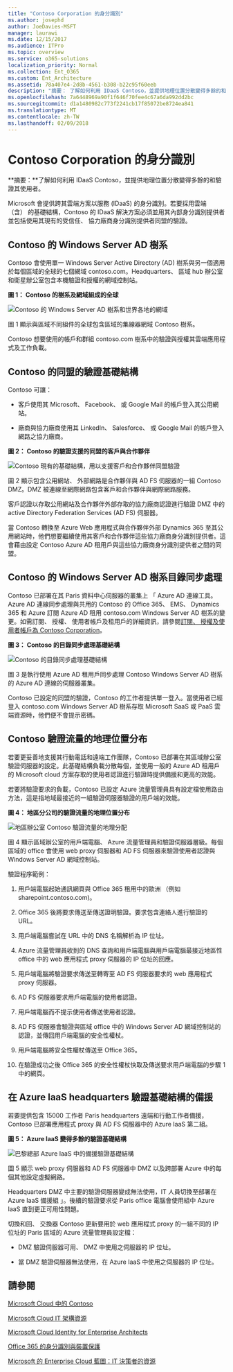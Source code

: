 ```yaml
---
title: "Contoso Corporation 的身分識別"
ms.author: josephd
author: JoeDavies-MSFT
manager: laurawi
ms.date: 12/15/2017
ms.audience: ITPro
ms.topic: overview
ms.service: o365-solutions
localization_priority: Normal
ms.collection: Ent_O365
ms.custom: Ent_Architecture
ms.assetid: 78a407e4-2d8b-4561-b308-b22c95f60eeb
description: "摘要： 了解如何利用 IDaaS Contoso，並提供地理位置分散變得多餘的和驗證其使用者。"
ms.openlocfilehash: 7a6448969a90f1f646f70fee4c67a6da992dd2bc
ms.sourcegitcommit: d1a1480982c773f2241cb17f85072be8724ea841
ms.translationtype: MT
ms.contentlocale: zh-TW
ms.lasthandoff: 02/09/2018
---
```

# <a name="identity-for-the-contoso-corporation"></a>Contoso Corporation 的身分識別

 **摘要：**了解如何利用 IDaaS Contoso，並提供地理位置分散變得多餘的和驗證其使用者。
  
Microsoft 會提供跨其雲端方案以服務 (IDaaS) 的身分識別。若要採用雲端 （含） 的基礎結構，Contoso 的 IDaaS 解決方案必須並用其內部身分識別提供者並包括使用其現有的受信任、 協力廠商身分識別提供者同盟的驗證。
  
## <a name="contosos-windows-server-ad-forest"></a>Contoso 的 Windows Server AD 樹系

Contoso 會使用單一 Windows Server Active Directory (AD) 樹系與另一個適用於每個區域的全球的七個網域 contoso.com。Headquarters、 區域 hub 辦公室和衛星辦公室包含本機驗證和授權的網域控制站。
  
**圖 1： Contoso 的樹系及網域組成的全球**

![Contoso 的 Windows Server AD 樹系和世界各地的網域](images/Contoso_Poster/Contoso_WW_ID.png)
  
圖 1 顯示與區域不同組件的全球包含區域的集線器網域 Contoso 樹系。
  
Contoso 想要使用的帳戶和群組 contoso.com 樹系中的驗證與授權其雲端應用程式及工作負載。
  
## <a name="contosos-federated-authentication-infrastructure"></a>Contoso 的同盟的驗證基礎結構

Contoso 可讓：
  
- 客戶使用其 Microsoft、 Facebook、 或 Google Mail 的帳戶登入其公用網站。
    
- 廠商與協力廠商使用其 LinkedIn、 Salesforce、 或 Google Mail 的帳戶登入網路之協力廠商。
    
**圖 2： Contoso 的驗證支援的同盟的客戶與合作夥伴**

![Contoso 現有的基礎結構，用以支援客戶和合作夥伴同盟驗證](images/Contoso_Poster/Federated_ID.png)
  
圖 2 顯示包含公用網站、 外部網路是合作夥伴與 AD FS 伺服器的一組 Contoso DMZ。DMZ 被連線至網際網路包含客戶和合作夥伴與網際網路服務。
  
客戶認證以存取公用網站及合作夥伴外部存取的協力廠商認證進行驗證 DMZ 中的 active Directory Federation Services (AD FS) 伺服器。
  
當 Contoso 轉換至 Azure Web 應用程式與合作夥伴外部 Dynamics 365 至其公用網站時，他們想要繼續使用其客戶和合作夥伴這些協力廠商身分識別提供者。這會藉由設定 Contoso Azure AD 租用戶與這些協力廠商身分識別提供者之間的同盟。
  
## <a name="directory-synchronization-for-contosos-windows-server-ad-forest"></a>Contoso 的 Windows Server AD 樹系目錄同步處理

Contoso 已部署在其 Paris 資料中心伺服器的叢集上 「 Azure AD 連線工具。Azure AD 連線同步處理與共用的 Contoso 的 Office 365、 EMS、 Dynamics 365 和 Azure 訂閱 Azure AD 租用 contoso.com Windows Server AD 樹系的變更。如需訂閱、 授權、 使用者帳戶及租用戶的詳細資訊，請參閱[訂閱、 授權及使用者帳戶為 Contoso Corporation](subscriptions-licenses-and-user-accounts-for-the-contoso-corporation.md)。
  
**圖 3： Contoso 的目錄同步處理基礎結構**

![Contoso 的目錄同步處理基礎結構](images/Contoso_Poster/DirSync.png)
  
圖 3 是執行使用 Azure AD 租用戶同步處理 Contoso Windows Server AD 樹系的 Azure AD 連線的伺服器叢集。
  
Contoso 已設定的同盟的驗證，Contoso 的工作者提供單一登入。當使用者已經登入 contoso.com Windows Server AD 樹系存取 Microsoft SaaS 或 PaaS 雲端資源時，他們便不會提示密碼。
  
## <a name="geographical-distribution-of-contoso-authentication-traffic"></a>Contoso 驗證流量的地理位置分布

若要更妥善地支援其行動電話和遠端工作團隊，Contoso 已部署在其區域辦公室驗證伺服器的設定。此基礎結構負載分散每個，並使用一般的 Azure AD 租用戶的 Microsoft cloud 方案存取的使用者認證進行驗證時提供備援和更高的效能。
  
若要將驗證要求的負載，Contoso 已設定 Azure 流量管理員具有設定檔使用路由方法，這是指地域最接近的一組驗證伺服器驗證的用戶端的效能。 
  
**圖 4： 地區分公司的驗證流量的地理位置分布**

![地區辦公室 Contoso 驗證流量的地理分配](images/Contoso_Poster/Auth_GeoDist.png)
  
圖 4 顯示區域辦公室的用戶端電腦、 Azure 流量管理員和驗證伺服器層級。每個區域的 office 會使用 web proxy 伺服器和 AD FS 伺服器來驗證使用者認證與 Windows Server AD 網域控制站。
  
驗證程序範例：
  
1. 用戶端電腦起始通訊網頁與 Office 365 租用中的歐洲 （例如 sharepoint.contoso.com)。
    
2. Office 365 後將要求傳送至傳送證明驗證。要求包含連絡人進行驗證的 URL。
    
3. 用戶端電腦嘗試在 URL 中的 DNS 名稱解析為 IP 位址。
    
4. Azure 流量管理員收到的 DNS 查詢和用戶端電腦與用戶端電腦最接近地區性 office 中的 web 應用程式 proxy 伺服器的 IP 位址的回應。
    
5.  用戶端電腦將驗證要求傳送至轉寄至 AD FS 伺服器要求的 web 應用程式 proxy 伺服器。
    
6. AD FS 伺服器要求用戶端電腦的使用者認證。
    
7. 用戶端電腦而不提示使用者傳送使用者認證。
    
8. AD FS 伺服器會驗證與區域 office 中的 Windows Server AD 網域控制站的認證，並傳回用戶端電腦的安全性權杖。
    
9. 用戶端電腦將安全性權杖傳送至 Office 365。
    
10. 在驗證成功之後 Office 365 的安全性權杖快取及傳送要求用戶端電腦的步驟 1 中的網頁。
    
## <a name="redundancy-for-the-headquarters-authentication-infrastructure-in-azure-iaas"></a>在 Azure IaaS headquarters 驗證基礎結構的備援

若要提供包含 15000 工作者 Paris headquarters 遠端和行動工作者備援，Contoso 已部署應用程式 proxy 與 AD FS 伺服器中的 Azure IaaS 第二組。
  
**圖 5： Azure IaaS 變得多餘的驗證基礎結構**

![巴黎總部 Azure IaaS 中的備援驗證基礎結構](images/Contoso_Poster/Paris_Auth_Redun.png)
  
圖 5 顯示 web proxy 伺服器和 AD FS 伺服器中 DMZ 以及跨部署 Azure 中的每個其他設定虛擬網路。
  
Headquarters DMZ 中主要的驗證伺服器變成無法使用，IT 人員切換至部署在 Azure IaaS 備援組 」。後續的驗證要求從 Paris office 電腦會使用組中 Azure IaaS 直到更正可用性問題。
  
切換和回、 交換器 Contoso 更新要用於 web 應用程式 proxy 的一組不同的 IP 位址的 Paris 區域的 Azure 流量管理員設定檔：
  
- DMZ 驗證伺服器可用、 DMZ 中使用之伺服器的 IP 位址。
    
- 當 DMZ 驗證伺服器無法使用，在 Azure IaaS 中使用之伺服器的 IP 位址。
    
## <a name="see-also"></a>請參閱

[Microsoft Cloud 中的 Contoso](contoso-in-the-microsoft-cloud.md)
  
[Microsoft Cloud IT 架構資源](microsoft-cloud-it-architecture-resources.md)

[Microsoft Cloud Identity for Enterprise Architects](http://aka.ms/cloudarchidentity)
  
[Office 365 的身分識別與裝置保護](http://aka.ms/o365protect_device)
  
[Microsoft 的 Enterprise Cloud 藍圖：IT 決策者的資源](https://sway.com/FJ2xsyWtkJc2taRD)



